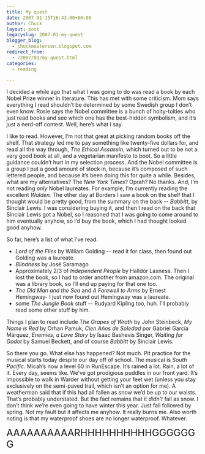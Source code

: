 ```yaml
---
title: My quest
date: 2007-01-15T16:43:00+00:00
author: Chuck
layout: post
legacyslug: 2007-01-my-quest
blogger_blog:
  - chuckmasterson.blogspot.com
redirect_from:
  - /2007/01/my-quest.html
categories:
  - reading

---
```

I decided a while ago that what I was going to do was read a book by each Nobel
Prize winner in literature. This has met with some criticism. Mom says
everything I read shouldn’t be determined by some Swedish group I don’t even
know. Rosie says the Nobel committee is a bunch of hoity-toities who just read
books and see which one has the best-hidden symbolism, and it’s just a nerd-off
contest. Well, here’s what I say.

I like to read. However, I’m not that great at picking random books off the
shelf. That strategy led me to pay something like twenty-five dollars for, and
read all the way through, _The Ethical Assassin_, which turned out to be not a
very good book at all, and a vegetarian manifesto to boot. So a little guidance
couldn’t hurt in my selection process. And the Nobel committee is a group I put
a good amount of stock in, because it’s composed of such lettered people, and
because it’s been doing this for quite a while. Besides, what are my
alternatives? The _New York Times_? Oprah? No thanks. And, I’m not reading
_only_ Nobel laureates. For example, I’m currently reading the excellent
_Walden._ The other day at Borders I saw a book on the shelf that I thought
would be pretty good, from the summary on the back -- _Babbitt_, by Sinclair
Lewis. I was considering buying it, and then I read on the back that Sinclair
Lewis got a Nobel, so I reasoned that I was going to come around to him
eventually anyhow, so I’d buy the book, which I had thought looked good anyhow.  

So far, here’s a list of what I’ve read.
- _Lord of the Flies_ by William Golding -- read it for class, then found out
  Golding was a laureate.
- _Blindness_ by José Saramago
- Approximately 2/3 of _Independent People_ by Halldór Laxness. Then I lost the
  book, so I had to order another from amazon.com. The original was a library
  book, so I’ll end up paying for that one too.
- _The Old Man and the Sea_ and _A Farewell to Arms_ by Ernest Hemingway- I
  just now found out Hemingway was a laureate.
- some _The Jungle Book_ stuff -- Rudyard Kipling too, huh. I’ll probably read
  some other stuff by him. 

Things I plan to read include _The Grapes of Wrath_ by John Steinbeck, _My Name
is Red_ by Orhan Pamuk, _Cien Años de Soledad_ por Gabriel García Márquez,
_Enemies, a Love Story_ by Isaac Bashevis Singer, _Waiting for Godot_ by Samuel
Beckett, and of course _Babbitt_ by Sinclair Lewis. 

So there you go. What else has happened? Not much. Pit practice for the musical
starts today despite our day off of school. The musical is _South Pacific_.
Micah’s now a level 60 in RunEscape. It’s rained a lot. Rain, a lot of it.
Every day, seems like. We’ve got prodigious puddles in our front yard. It’s
impossible to walk in Warder without getting your feet wet (unless you stay
exclusively on the semi-paved trail, which isn’t an option for me). A
weatherman said that if this had all fallen as snow we’d be up to our waists.
That’s probably understated. But the fact remains that it _didn’t_ fall as
snow. I don’t think we’re even going to have winter this year. Just fall
followed by spring. Not my fault but it affects me anyhow. It really burns me.
Also worth noting is that my waterproof shoes are no longer waterproof.
Whatever.

<span style="font-size:180%;">AAAAAAAAAARHHHHHHHHHHGGGGGGG</span>
